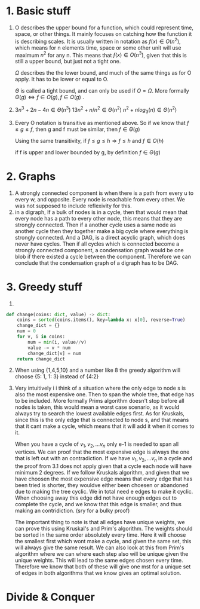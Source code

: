 # 1. Basic stuff

1. O describes the upper bound for a function, which could represent time, space, or other things. It mainly focuses on catching how the function it is describing scales. It is usually written in notation as $f(x)\in O(n^2)$, which means for n elements time, space or some other unit will use maximum $n^2$ for any n. This means that $f(x)\in O(n^3)$, given that this is still a upper bound, but just not a tight one.

   $\Omega$ describes the the lower bound, and much of the same things as for O apply. It has to be lower or equal to O.
   
   $\Theta$ is called a tight bound, and can only be used if $O = \Omega$. More formally $\Theta (g) \Leftrightarrow f\in O(g), f\in \Omega (g)$ . 

2. $3n^3+2n -4n \in \Theta(n^3)$
   $13n^2+n/n^2\in \Theta(n^2)$
   $n^2+nlog_3(n)\in \Theta(n^2)$ 

3. Every O notation is transitive as mentioned above. So if we know that $f \leq g \leq f$, then g and f must be similar, then $f \in \Theta(g)$
   
   Using the same transitivity, if $f \leq g \leq h \Rightarrow f \leq h$ and $f \in O(h)$
   
   if f is upper and lower bounded by g, by definition $f \in \Theta (g)$

# 2. Graphs 

1. A strongly connected component is when there is a path from every u to  every w, and opposite. Every node is reachable from every other. We was not supposed to include reflexivity for this.
2. in a digraph, If a bulk of nodes is in a cycle, then that would mean that every node has a path to every other node, this means that they are strongly connected. Then if a another cycle uses a same node as another cycle then they together make a big cycle where everything is strongly connected. And a DAG, is a direct acyclic graph, which does never have cycles.
   Then if all cycles which is connected become a strongly connected component, a condensation graph would be one blob if there existed a cycle between the component.
   Therefore we can conclude that the condensation graph of a digraph has to be DAG.
   
# 3. Greedy stuff
1. 
```python 
def change(coins: dict, value) -> dict:
	coins = sorted(coins.items(), key=lambda x: x[0], reverse=True)
	change_dict = {}
	num = 0
	for v, i in coins:
		num = min(i, value//v)
		value -= v * num
		change_dict[v] = num
	return change_dict
```

2. When using \{1,4,5,10} and a number like 8 the greedy algorithm will choose {5: 1, 1: 3} instead of {4:2}
3. Very intuitively i i think of a situation where the only edge to node s is also the most expensive one. Then to span the whole tree, that edge has to be included. More formally Prims algorithm doesn't stop before all nodes is taken, this would mean a worst case scenario, as it would always try to search the  lowest available edges first. As for Kruskals, since this is the only edge that is connected to node s, and that means that it cant make a cycle, which means that it will add it when it comes to it.
   
   When you have a cycle of $v_1, v_2, ...v_n$ only e-1 is needed to span all vertices. We can proof that the most expensive edge is always the one that is left out with an contradiction. If we have $v_1, v_2, ...v_n$ in a cycle and the proof from 3.1 does not apply given that a cycle each node will have minimum 2 degrees. If we follow Kruskals algorithm, and given that we have choosen the most expensive edge means that every edge that has been tried is shorter, they wouldve either been choesen or abandoned due to making the tree cyclic. We in total need e edges to make it cyclic. When choosing away this edge did not have enough edges out to complete the cycle, and we know that this edge is smaller, and thus making an contridiction. (sry for a bulky proof)
   
   The important thing to note is that all edges have unique weights, we can prove this using Kruskal's and Prim's algorithm. The weights should be sorted in the same order absolutely every time. Here it will choose the smallest first which wont make a cycle, and given the same set, this will always give the same result. We can also look at this from Prim's algorithm where we can where each step also will be unique given the unique weights. This will lead to the same edges chosen every time. Therefore we know that both of these will give one mst for a unique set of edges in both algorithms that we know gives an optimal solution.

# Divide & Conquer